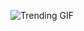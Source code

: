 ![Trending GIF](https://media1.giphy.com/media/v1.Y2lkPThiYjIxNzcyYTZ3b29nczJxdGdnOHNpcGVkbzRkMjJlMTZodGRuNTkxZ3ZzdWZscSZlcD12MV9naWZzX3NlYXJjaCZjdD1n/CuuSHzuc0O166MRfjt/giphy.gif)
